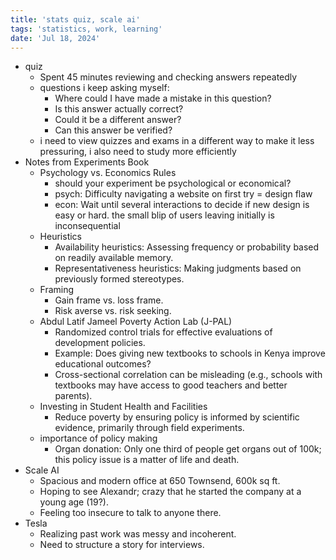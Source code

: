 ```yaml
---
title: 'stats quiz, scale ai'
tags: 'statistics, work, learning'
date: 'Jul 18, 2024'
---
```


- quiz
  - Spent 45 minutes reviewing and checking answers repeatedly
  - questions i keep asking myself:
    - Where could I have made a mistake in this question?
    - Is this answer actually correct?
    - Could it be a different answer?
    - Can this answer be verified?
  - i need to view quizzes and exams in a different way to make it less pressuring, i also need to study more efficiently
- Notes from Experiments Book
  - Psychology vs. Economics Rules
    - should your experiment be psychological or economical?
    - psych: Difficulty navigating a website on first try = design flaw
    - econ: Wait until several interactions to decide if new design is easy or hard. the small blip of users leaving initially is inconsequential
  - Heuristics
    - Availability heuristics: Assessing frequency or probability based on readily available memory.
    - Representativeness heuristics: Making judgments based on previously formed stereotypes.
  - Framing
    - Gain frame vs. loss frame.
    - Risk averse vs. risk seeking.
  - Abdul Latif Jameel Poverty Action Lab (J-PAL)
    - Randomized control trials for effective evaluations of development policies.
    - Example: Does giving new textbooks to schools in Kenya improve educational outcomes?
    - Cross-sectional correlation can be misleading (e.g., schools with textbooks may have access to good teachers and better parents).
  - Investing in Student Health and Facilities
    - Reduce poverty by ensuring policy is informed by scientific evidence, primarily through field experiments.
  - importance of policy making
    - Organ donation: Only one third of people get organs out of 100k; this policy issue is a matter of life and death.
- Scale AI
  - Spacious and modern office at 650 Townsend, 600k sq ft.
  - Hoping to see Alexandr; crazy that he started the company at a young age (19?).
  - Feeling too insecure to talk to anyone there.
- Tesla
  - Realizing past work was messy and incoherent.
  - Need to structure a story for interviews.
